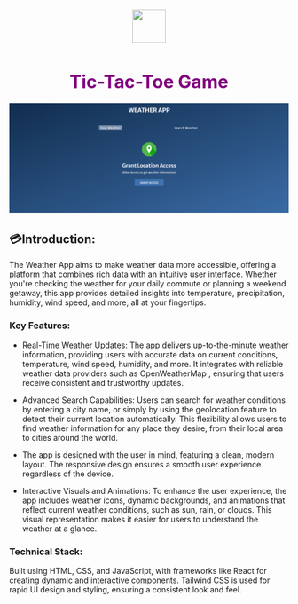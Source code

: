 <h1 align='center'> <font color='magenta'><font size=7><img src="https://cdn-icons-png.flaticon.com/512/934/934477.png" height="60" width="60"></font> </font></h1>
<h1 align='center'><font color='purple'><font size=6>Tic-Tac-Toe Game</font> </font></h1>

<kbd>![Screenshot 2024-05-24 205644](https://github.com/mrnajych/Weather-app/blob/main/assets/Screenshot%202024-10-08%20114152.png?raw=true)</kbd>



## 💳Introduction:

The Weather App aims to make weather data more accessible, offering a platform that combines rich data with an intuitive user interface. Whether you're checking the weather for your daily commute or planning a weekend getaway, this app provides detailed insights into temperature, precipitation, humidity, wind speed, and more, all at your fingertips.

### Key Features:
- Real-Time Weather Updates: The app delivers up-to-the-minute weather information, providing users with accurate data on current conditions, temperature, wind speed, humidity, and more. It integrates with reliable   weather data providers such as OpenWeatherMap , ensuring that users receive consistent and trustworthy updates.

- Advanced Search Capabilities: Users can search for weather conditions by entering a city name, or simply by using the geolocation feature to detect their current location automatically. This flexibility allows      users to find weather information for any place they desire, from their local area to cities around the world.
  
- The app is designed with the user in mind, featuring a clean, modern layout. The responsive design ensures a smooth user experience regardless of the device.

- Interactive Visuals and Animations: To enhance the user experience, the app includes weather icons, dynamic backgrounds, and animations that reflect current weather conditions, such as sun, rain, or clouds. This    visual representation makes it easier for users to understand the weather at a glance.

### Technical Stack:
Built using HTML, CSS, and JavaScript, with frameworks like React  for creating dynamic and interactive components. Tailwind CSS is used for rapid UI design and styling, ensuring a consistent look and feel.
